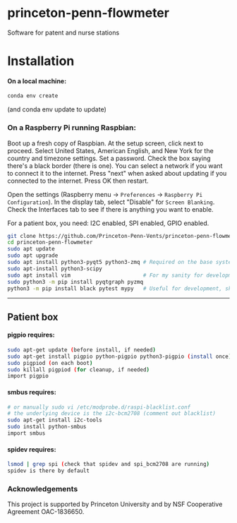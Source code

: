 # princeton-penn-flowmeter
Software for patent and nurse stations

# Installation

#### On a local machine:

```bash
conda env create
```

(and conda env update to update)
 
### On a Raspberry Pi running Raspbian:
 
Boot up a fresh copy of Raspbian. At the setup screen, click next to proceed.
Select United States, American English, and New York for the country and
timezone settings. Set a password.  Check the box saying there's a black
border (there is one). You can select a network if you want to connect it
to the internet. Press "next" when asked about updating if you connected
to the internet. Press OK then restart.

Open the settings (Raspberry menu -> `Preferences` -> `Raspberry Pi Configuration`).
In the display tab, select "Disable" for `Screen Blanking`. Check the Interfaces tab to
see if there is anything you want to enable.

For a patient box, you need: I2C enabled, SPI enabled, GPIO enabled.



```bash
git clone https://github.com/Princeton-Penn-Vents/princeton-penn-flowmeter
cd princeton-penn-flowmeter
sudo apt update
sudo apt upgrade
sudo apt install python3-pyqt5 python3-zmq # Required on the base system, included in NOOBs
sudo apt-install python3-scipy
sudo apt install vim                       # For my sanity for development
sudo python3 -m pip install pyqtgraph pyzmq
python3 -m pip install black pytest mypy   # Useful for development, skip for production
```


--- 

## Patient box

#### pigpio requires:

```bash
sudo apt-get update (before install, if needed)
sudo apt-get install pigpio python-pigpio python3-pigpio (install once)
sudo pigpiod (on each boot)
sudo killall pigpiod (for cleanup, if needed)
import pigpio
```

#### smbus requires:

```bash
# or manually sudo vi /etc/modprobe.d/raspi-blacklist.conf
# the underlying device is the i2c-bcm2708 (comment out blacklist)
sudo apt-get install i2c-tools
sudo install python-smbus
import smbus
```

#### spidev requires:

```bash
lsmod | grep spi (check that spidev and spi_bcm2708 are running)
spidev is there by default
```

### Acknowledgements

This project is supported by Princeton University and by NSF Cooperative Agreement OAC-1836650.
